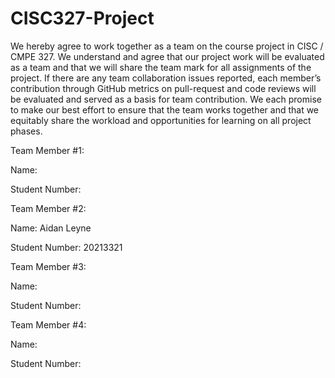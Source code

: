 # CISC327-Project

We hereby agree to work together as a team on the course project in CISC / CMPE 327. We understand and agree that our project work will be evaluated as a team and that we will share the team mark for all assignments of the project. If there are any team collaboration issues reported, each member’s contribution through GitHub metrics on pull-request and code reviews will be evaluated and served as a basis for team contribution. We each promise to make our best effort to ensure that the team works together and that we equitably share the workload and opportunities for learning on all project phases.

Team Member #1: 

Name:

Student Number:

Team Member #2: 

Name: Aidan Leyne

Student Number: 20213321

Team Member #3:

Name:

Student Number:

Team Member #4:

Name:

Student Number:
